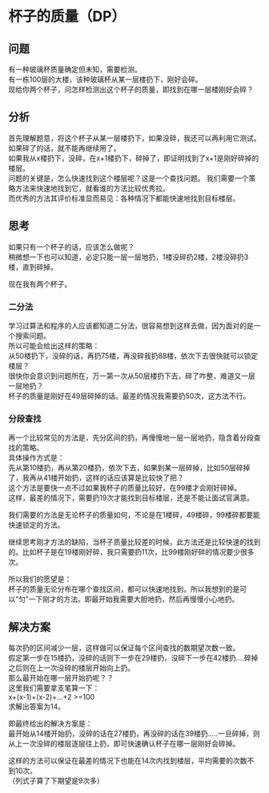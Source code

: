 # 杯子的质量（DP）
## 问题
有一种玻璃杯质量确定但未知，需要检测。  
有一栋100层的大楼，该种玻璃杯从某一层楼扔下，刚好会碎。  
现给你两个杯子，问怎样检测出这个杯子的质量，即找到在哪一层楼刚好会碎？
## 分析
首先理解题意，将这个杯子从某一层楼扔下，如果没碎，我还可以再利用它测试。 
如果碎了的话，就不能再继续用了。  
如果我从x楼扔下，没碎，在x+1楼扔下，碎掉了，即证明找到了x+1是刚好碎掉的楼层。  
问题的关键是，怎么快速找到这个楼层呢？这是一个查找问题。
我们需要一个策略方法来快速地找到它，就看谁的方法比较优秀拉。  
而优秀的方法其评价标准显而易见：各种情况下都能快速地找到目标楼层。
## 思考
如果只有一个杯子的话，应该怎么做呢？  
稍微想一下也可以知道，必定只能一层一层地扔，1楼没碎扔2楼，2楼没碎扔3楼，直到碎掉。  

现在我有两个杯子。  
### 二分法
学习过算法和程序的人应该都知道二分法，很容易想到这样去做，因为面对的是一个搜索问题。  
所以可能会给出这样的策略：  
从50楼扔下，没碎的话，再扔75楼，再没碎我扔88楼，依次下去很快就可以锁定楼层？  
很快你会意识到问题所在，万一第一次从50层楼扔下去，碎了咋整，难道又一层一层地扔？  
杯子的质量是刚好在49层碎掉的话。最差的情况我需要扔50次，这方法不行。  
### 分段查找
再一个比较常见的方法是，先分区间的扔，再慢慢地一层一层地扔，隐含着分段查找的策略。  
具体操作方式是：  
先从第10楼扔，再从第20楼扔，依次下去，如果到某一层碎掉，比如50层碎掉了，我再从41楼开始扔，这样的话应该算是比较快了把？  
这个方法是要快一点不过如果我杯子的质量比较好，在99楼才会刚好碎掉。  
这样，最差的情况下，需要扔19次才能找到目标楼层，还是不能让面试官满意。  

我们需要的方法是无论杯子的质量如何，不论是在1楼碎，49楼碎，99楼碎都要能快速锁定的方法。  

继续思考刚才方法的缺陷，当杯子质量比较差的时候，此方法还是比较快速的找到的。比如杯子是在19楼刚好碎，我只需要扔11次，比99楼刚好碎的情况要少很多次。  

所以我们的愿望是：  
杯子的质量无论分布在哪个查找区间，都可以快速地找到。所以我想到的是可以“匀”一下刚才的方法。即最开始我需要大胆地扔，然后再慢慢小心地扔。
## 解决方案
每次扔的区间减少一层，这样做可以保证每个区间查找的数期望次数一致。  
假定第一步在15楼扔，没碎的话则下一步在29楼扔，没碎下一步在42楼扔....碎掉之后则在上一次没碎的楼层开始向上扔。  
那么最开始在哪一层开始扔呢？？  
这里我们需要拿支笔算一下：  
x+(x-1)+(x-2)+...+2 >=100  
求解出答案为14。  

即最终给出的解决方案是：  
最开始从14楼开始扔，没碎的话在27楼扔，再没碎的话在39楼扔.....一旦碎掉，则从上一次没碎的楼层逐层往上扔，即可快速确认杯子在哪一层刚好会碎掉。  

这样的方法可以保证在最差的情况下也能在14次内找到楼层，平均需要的次数不到10次。  
（列式子算了下期望是9次多）    

